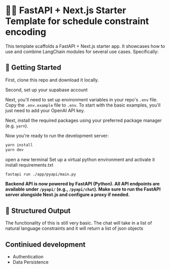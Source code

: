 # 🦜️🔗 FastAPI + Next.js Starter Template for schedule constraint encoding

This template scaffolds a FastAPI + Next.js starter app. It showcases how to use and combine LangChain modules for several
use cases. Specifically:

## 🚀 Getting Started

First, clone this repo and download it locally.

Second, set up your supabase account

Next, you'll need to set up environment variables in your repo's `.env` file. Copy the `.env.example` file to `.env`.
To start with the basic examples, you'll just need to add your OpenAI API key.

Next, install the required packages using your preferred package manager (e.g. `yarn`).

Now you're ready to run the development server:

```bash
yarn install
yarn dev
```
open a new terminal
Set up a virtual python environment and activate it
install requirements.txt
```bash
fastapi run ./app/pyapi/main.py
```


**Backend API is now powered by FastAPI (Python). All API endpoints are available under `/pyapi/` (e.g., `/pyapi/chat`). Make sure to run the FastAPI server alongside Next.js and configure a proxy if needed.**

## 🧱 Structured Output

The functionality of this is still very basic. The chat will take in a list of natural language constraints and it will return a list of json objects

## Continiued development

- Authentication
- Data Persistence
